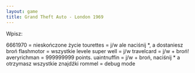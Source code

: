 ```yaml
---
layout: game
title: Grand Theft Auto - London 1969
---
```


Wpisz:

6661970 		= nieskończone życie
tourettes 		=  j/w ale naciśnij *, a dostaniesz broń
flashmotor 	= wszystkie levele
super well 	= j/w
travelcard 	= j/w + broń!
averyrichman 	= 999999999 points.
uaintnuffin 	=  j/w + broń, naciśnij  * a otrzymasz wszystkie 
		   znajdźki
rommel 		= debug mode
